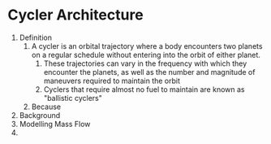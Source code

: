 # Cycler Architecture

1. Definition
   1. A cycler is an orbital trajectory where a body encounters two planets on a regular schedule without entering into the orbit of either planet. 
      1. These trajectories can vary in the frequency with which they encounter the planets, as well as the number and magnitude of maneuvers required to maintain the orbit
      2. Cyclers that require almost no fuel to maintain are known as "ballistic cyclers"
   2. Because 
2. Background
3. Modelling Mass Flow
4. ​